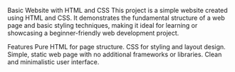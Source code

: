 Basic Website with HTML and CSS
This project is a simple website created using HTML and CSS. It demonstrates the fundamental structure of a web page and basic styling techniques, making it ideal for learning or showcasing a beginner-friendly web development project.

Features
Pure HTML for page structure.
CSS for styling and layout design.
Simple, static web page with no additional frameworks or libraries.
Clean and minimalistic user interface.
